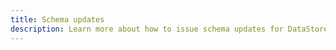 ```yaml
---
title: Schema updates
description: Learn more about how to issue schema updates for DataStore
---
```


<inline-fragment platform="ios" src="~/lib/datastore/fragments/native_common/schema-updates.md"></inline-fragment>
<inline-fragment platform="android" src="~/lib/datastore/fragments/native_common/schema-updates.md"></inline-fragment>
<inline-fragment platform="js" src="~/lib/datastore/fragments/native_common/schema-updates.md"></inline-fragment>